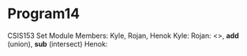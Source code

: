 # Program14
CSIS153 Set Module
Members:
Kyle, Rojan, Henok
Kyle:
Rojan: <<Constructor>>, __add__ (union), __sub__ (intersect)
Henok: 
